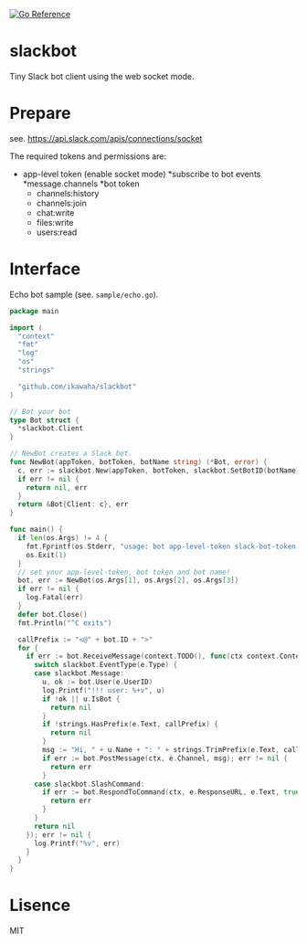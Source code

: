 [![Go Reference](https://pkg.go.dev/badge/github.com/ikawaha/slackbot.svg)](https://pkg.go.dev/github.com/ikawaha/slackbot)

# slackbot

Tiny Slack bot client using the web socket mode.

# Prepare

see. https://api.slack.com/apis/connections/socket

The required tokens and permissions are:
* app-level token (enable socket mode)
    *subscribe to bot events
        *message.channels
*bot token
    * channels:history
    * channels:join
    * chat:write
    * files:write
    * users:read


# Interface

Echo bot sample (see. `sample/echo.go`).

```go
package main

import (
  "context"
  "fmt"
  "log"
  "os"
  "strings"

  "github.com/ikawaha/slackbot"
)

// Bot your bot
type Bot struct {
  *slackbot.Client
}

// NewBot creates a Slack bot.
func NewBot(appToken, botToken, botName string) (*Bot, error) {
  c, err := slackbot.New(appToken, botToken, slackbot.SetBotID(botName), slackbot.Debug())
  if err != nil {
    return nil, err
  }
  return &Bot{Client: c}, err
}

func main() {
  if len(os.Args) != 4 {
    fmt.Fprintf(os.Stderr, "usage: bot app-level-token slack-bot-token bot-name\n")
    os.Exit(1)
  }
  // set your app-level-token, bot token and bot name!
  bot, err := NewBot(os.Args[1], os.Args[2], os.Args[3])
  if err != nil {
    log.Fatal(err)
  }
  defer bot.Close()
  fmt.Println("^C exits")

  callPrefix := "<@" + bot.ID + ">"
  for {
    if err := bot.ReceiveMessage(context.TODO(), func(ctx context.Context, e *slackbot.Event) error {
      switch slackbot.EventType(e.Type) {
      case slackbot.Message:
        u, ok := bot.User(e.UserID)
        log.Printf("!!! user: %+v", u)
        if !ok || u.IsBot {
          return nil
        }
        if !strings.HasPrefix(e.Text, callPrefix) {
          return nil
        }
        msg := "Hi, " + u.Name + ": " + strings.TrimPrefix(e.Text, callPrefix)
        if err := bot.PostMessage(ctx, e.Channel, msg); err != nil {
          return err
        }
      case slackbot.SlashCommand:
        if err := bot.RespondToCommand(ctx, e.ResponseURL, e.Text, true); err != nil {
          return err
        }
      }
      return nil
    }); err != nil {
      log.Printf("%v", err)
    }
  }
}
```

# Lisence

MIT
